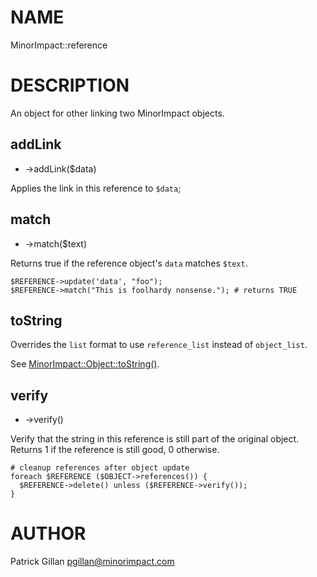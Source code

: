 # NAME

MinorImpact::reference

# DESCRIPTION

An object for other linking two MinorImpact objects.

## addLink

- ->addLink($data)

Applies the link in this reference to `$data`;

## match

- ->match($text)

Returns true if the reference object's `data` matches `$text`.

    $REFERENCE->update('data', "foo");
    $REFERENCE->match("This is foolhardy nonsense."); # returns TRUE

## toString

Overrides the `list` format to use `reference_list` instead of
`object_list`.

See [MinorImpact::Object::toString()](./MinorImpact_Object.md#tostring).

## verify

- ->verify()

Verify that the string in this reference is still part of the original object. Returns
1 if the reference is still good, 0 otherwise.

    # cleanup references after object update
    foreach $REFERENCE ($OBJECT->references()) {
      $REFERENCE->delete() unless ($REFERENCE->verify());
    }

# AUTHOR

Patrick Gillan <pgillan@minorimpact.com>
